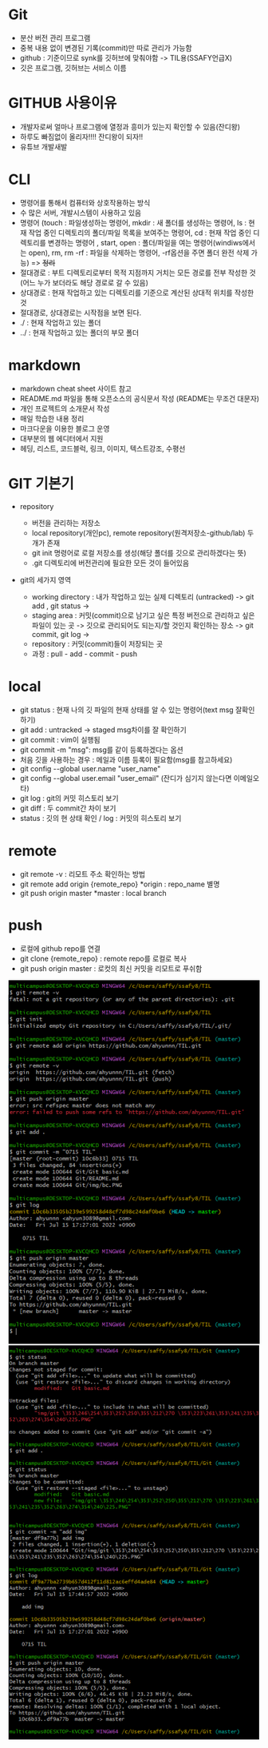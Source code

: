 # Git

* 분산 버전 관리 프로그램
* 중복 내용 없이 변경된 기록(commit)만 따로 관리가 가능함
* github : 기준이므로 synk를 깃허브에 맞춰야함 -> TIL용(SSAFY언급X)
* 깃은 프로그램, 깃허브는 서비스 이름

# GITHUB 사용이유

* 개발자로써 얼마나 프로그램에 열정과 흥미가 있는지 확인할 수 있음(잔디왕)
* 하루도 빠짐없이 올리자!!!! 잔디왕이 되자!!
* 유튜브 개발새발 

# CLI

* 명령어를 통해서 컴퓨터와 상호작용하는 방식
* 수 많은 서버, 개발시스템이 사용하고 있음
* 명령어 (touch : 파일생성하는 명령어, mkdir : 새 폴더를 생성하는 명령어, ls : 현재 작업 중인 디렉토리의 폴더/파일 목록을 보여주는 명령어, cd : 현재 작업 중인 디렉토리를 변경하는 명령어 , start, open : 폴더/파일을 여는 명령어(windiws에서는 open), rm, rm -rf : 파일을 삭제하는 명령어, -rf옵션을 주면 폴더 완전 삭제 가능) => ~~정리~~
* 절대경로 : 부트 디렉토리로부터 목적 지점까지 거치는 모든 경로를 전부 작성한 것 (어느 누가 보더라도 해당 경로로 갈 수 있음)
* 상대경로 : 현재 작업하고 있는 디렉토리를 기준으로 계산된 상대적 위치를 작성한 것
* 절대경로, 상대경로는 시작점을 보면 된다.
* ./ : 현재 작업하고 있는 폴더
* ../ : 현재 작업하고 있는 폴더의 부모 폴더

# markdown

* markdown cheat sheet 사이트 참고
* README.md 파일을 통해 오픈소스의 공식문서 작성 (README는 무조건 대문자)
* 개인 프로젝트의 소개문서 작성
* 매일 학습한 내용 정리
* 마크다운을 이용한 블로그 운영
* 대부분의 웹 에디터에서 지원
* 헤딩, 리스트, 코드블럭, 링크, 이미지, 텍스트강조, 수평선

# GIT 기본기

* repository
  
  * 버전을 관리하는 저장소
  * local repository(개인pc), remote repository(원격저장소-github/lab) 두 개가 존재
  * git init 명령어로 로컬 저장소를 생성(해당 폴더를 깃으로 관리하겠다는 뜻)
  * .git 디렉토리에 버전관리에 필요한 모든 것이 들어있음

* git의 세가지 영역
  
  * working directory : 내가 작업하고 있는 실제 디렉토리 (untracked)
    -> git add , git status ->
  * staging area : 커밋(commit)으로 남기고 싶은 특정 버전으로 관리하고 싶은 파일이 있는 곳 -> 깃으로 관리되어도 되는지/할 것인지 확인하는 장소 
     -> git commit, git log ->
  * repository : 커밋(commit)들이 저장되는 곳
  * 과정 : pull - add - commit - push

# local

* git status : 현재 나의 깃 파일의 현재 상태를 알 수 있는 명령어(text msg 잘확인하기)
* git add : untracked -> staged  msg차이를 잘 확인하기
* git commit : vim이 실행됨
* git commit -m "msg": msg를 같이 등록하겠다는 옵션
* 처음 깃을 사용하는 경우 : 메일과 이름 등록이 필요함(msg를 참고하세요)
* git config --global user.name "user_name"
* git config --global user.email "user_email" (잔디가 심기지 않는다면 이메일오타)
* git log : git의 커밋 히스토리 보기
* git diff : 두 commit간 차이 보기
* status : 깃의 현 상태 확인 / log : 커밋의 히스토리 보기

# remote

* git remote -v : 리모트 주소 확인하는 방법
* git remote add origin {remote_repo} *origin : repo_name 별명
* git push origin master *master : local branch

# push

* 로컬에 github repo를 연결
* git clone {remote_repo} : remote repo를 로컬로 복사
* git push origin master : 로컷의 최신 커밋을 리모트로 푸쉬함

![git리모트등록과정](./img/git%20%EB%A6%AC%EB%AA%A8%ED%8A%B8%20%EB%93%B1%EB%A1%9D%EA%B3%BC%EC%A0%95.PNG)
![git리모트수정과정](./img/git%20%EB%A6%AC%EB%AA%A8%ED%8A%B8%20%EC%88%98%EC%A0%95%EA%B3%BC%EC%A0%95.PNG)
